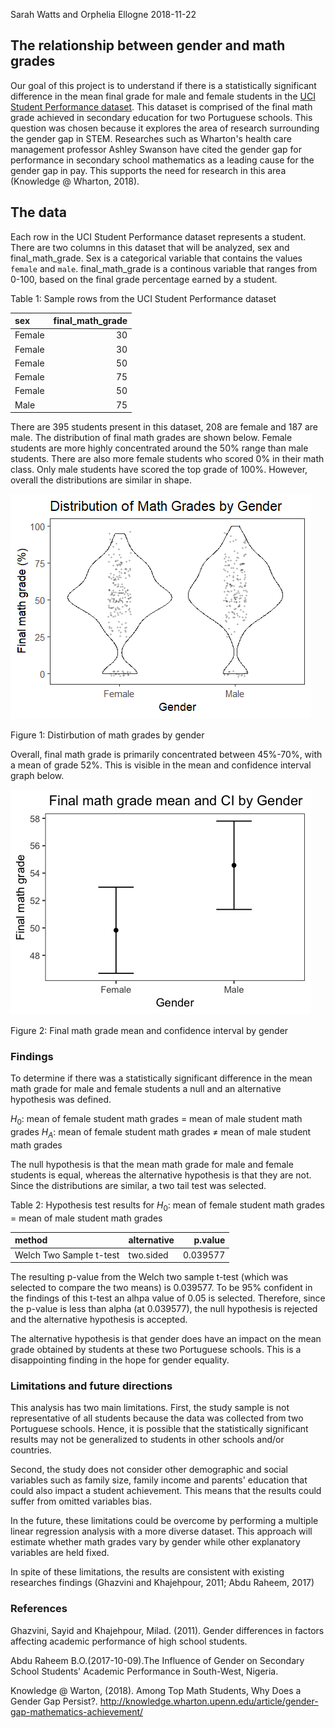 Sarah Watts and Orphelia Ellogne
2018-11-22

The relationship between gender and math grades
-----------------------------------------------

Our goal of this project is to understand if there is a statistically significant difference in the mean final grade for male and female students in the [UCI Student Performance dataset](https://archive.ics.uci.edu/ml/datasets/Student+Performance). This dataset is comprised of the final math grade achieved in secondary education for two Portuguese schools. This question was chosen because it explores the area of research surrounding the gender gap in STEM. Researches such as Wharton's health care management professor Ashley Swanson have cited the gender gap for performance in secondary school mathematics as a leading cause for the gender gap in pay. This supports the need for research in this area (Knowledge @ Wharton, 2018).

The data
--------

Each row in the UCI Student Performance dataset represents a student. There are two columns in this dataset that will be analyzed, sex and final\_math\_grade. Sex is a categorical variable that contains the values `female` and `male`. final\_math\_grade is a continous variable that ranges from 0-100, based on the final grade percentage earned by a student.

Table 1: Sample rows from the UCI Student Performance dataset

| sex    |  final\_math\_grade|
|:-------|-------------------:|
| Female |                  30|
| Female |                  30|
| Female |                  50|
| Female |                  75|
| Female |                  50|
| Male   |                  75|

There are 395 students present in this dataset, 208 are female and 187 are male. The distribution of final math grades are shown below. Female students are more highly concentrated around the 50% range than male students. There are also more female students who scored 0% in their math class. Only male students have scored the top grade of 100%. However, overall the distributions are similar in shape.

![](../results/violin-student-math-perf.png)

Figure 1: Distirbution of math grades by gender

Overall, final math grade is primarily concentrated between 45%-70%, with a mean of grade 52%. This is visible in the mean and confidence interval graph below.

![](../results/mean_CI_plot.png)

Figure 2: Final math grade mean and confidence interval by gender

### Findings

To determine if there was a statistically significant difference in the mean math grade for male and female students a null and an alternative hypothesis was defined.

*H*<sub>0</sub>: mean of female student math grades = mean of male student math grades
*H*<sub>*A*</sub>: mean of female student math grades ≠ mean of male student math grades

The null hypothesis is that the mean math grade for male and female students is equal, whereas the alternative hypothesis is that they are not. Since the distributions are similar, a two tail test was selected.

Table 2: Hypothesis test results for *H*<sub>0</sub>: mean of female student math grades = mean of male student math grades

| method                  | alternative |   p.value|
|:------------------------|:------------|---------:|
| Welch Two Sample t-test | two.sided   |  0.039577|

The resulting p-value from the Welch two sample t-test (which was selected to compare the two means) is 0.039577. To be 95% confident in the findings of this t-test an alhpa value of 0.05 is selected. Therefore, since the p-value is less than alpha (at 0.039577), the null hypothesis is rejected and the alternative hypothesis is accepted.

The alternative hypothesis is that gender does have an impact on the mean grade obtained by students at these two Portuguese schools. This is a disappointing finding in the hope for gender equality.

### Limitations and future directions

This analysis has two main limitations. First, the study sample is not representative of all students because the data was collected from two Portuguese schools. Hence, it is possible that the statistically significant results may not be generalized to students in other schools and/or countries.

Second, the study does not consider other demographic and social variables such as family size, family income and parents' education that could also impact a student achievement. This means that the results could suffer from omitted variables bias.

In the future, these limitations could be overcome by performing a multiple linear regression analysis with a more diverse dataset. This approach will estimate whether math grades vary by gender while other explanatory variables are held fixed.

In spite of these limitations, the results are consistent with existing researches findings (Ghazvini and Khajehpour, 2011; Abdu Raheem, 2017)

### References

Ghazvini, Sayid and Khajehpour, Milad. (2011). Gender differences in factors affecting academic performance of high school students.

Abdu Raheem B.O.(2017-10-09).The Influence of Gender on Secondary School Students' Academic Performance in South-West, Nigeria.

Knowledge @ Warton, (2018). Among Top Math Students, Why Does a Gender Gap Persist?. <http://knowledge.wharton.upenn.edu/article/gender-gap-mathematics-achievement/>
